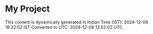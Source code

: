 # My Project

This content is dynamically generated in Indian Time (IST): 2024-12-08 19:22:02 IST
Converted to UTC: 2024-12-08 13:52:02 UTC

